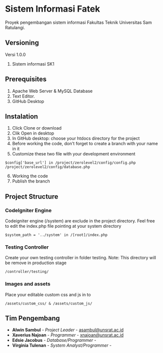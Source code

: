 # Sistem Informasi Fatek

Proyek pengembangan sistem informasi Fakultas Teknik Universitas Sam Ratulangi. 

## Versioning

Versi 1.0.0
1. Sistem informasi SK1

## Prerequisites

1. Apache Web Server & MySQL Database
2. Text Editor.
3. GitHub Desktop

## Instalation

1. Click Clone or download
2. Clik Open in desktop 
3. In GitHub desktop: choose your htdocs directory for the project
4. Before working the code, don't forget to create a branch with your name in it
5. Customize these two file with your development environment
```
$config['base_url'] in /project/zerolevel2/config/config.php
/project/zerolevel2/config/database.php
```
6. Working the code
7. Publish the branch

## Project Structure

### CodeIgniter Engine
Codeigniter engine (/system) are exclude in the project directory. Feel free to edit the index.php file pointing at your system directory
```
$system_path = '../system' in /[root]/index.php
```

### Testing Controller
Create your own testing controller in folder testing. Note: This directory will be remove in production stage
```
/controller/testing/
```

### Images and assets
Place your editable custom css and js in to
```
/assets/custom_css/ & /assets/custom_js/
```

## Tim Pengembang

* **Alwin Sambul** - *Project Leader* - asambul@unsrat.ac.id
* **Xaverius Najoan** - *Programmer* - xnajoan@unsrat.ac.id
* **Edsie Jacobus** - *Database/Programmer* - 
* **Virginia Tulenan** - *System Analyst/Programmer* - 
